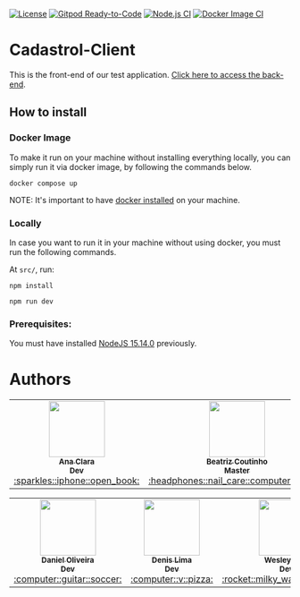 [![License](http://img.shields.io/github/license/BureauTech/Cadastrol-Client)](https://github.com/BureauTech/Cadastrol-Client/blob/main/LICENSE)
[![Gitpod Ready-to-Code](https://img.shields.io/badge/Gitpod-Ready--to--Code-blue?logo=gitpod)](https://gitpod.io/#https://github.com/BureauTech/Cadastrol-Client/)
[![Node.js CI](https://github.com/BureauTech/Cadastrol-Client/actions/workflows/node.js.yml/badge.svg)](https://github.com/BureauTech/Cadastrol-Client/actions/workflows/node.js.yml)
[![Docker Image CI](https://github.com/BureauTech/Cadastrol-Client/actions/workflows/docker-image.yml/badge.svg)](https://github.com/BureauTech/Cadastrol-Client/actions/workflows/docker-image.yml)

# Cadastrol-Client

This is the front-end of our test application. [Click here to access the back-end](https://github.com/BureauTech/Cadastrol-Server).

## How to install

### Docker Image

To make it run on your machine without installing everything locally, you can simply run it via docker image, by following the commands below.

```docker compose up```

NOTE: It's important to have [docker installed](https://docs.docker.com/engine/install/) on your machine.

### Locally

In case you want to run it in your machine without using docker, you must run the following commands.

At `src/`, run:

```npm install```

```npm run dev```

### Prerequisites:

You must have installed [NodeJS 15.14.0](https://nodejs.org/download/release/v15.14.0/) previously.

# Authors

<table align="center">
  <tr>
    <td align="center"><a href="https://github.com/anaclaragraciano"><img src="https://avatars.githubusercontent.com/u/64653864?v=4?s=100" width="100px;" alt=""/><br /><sub><b>Ana Clara<br>Dev</b></sub></a><br /><a href="https://github.com/BureauTech/Cadastrol-Client/commits?author=anaclaragraciano" title="PO">:sparkles::iphone::open_book:</a></td>
    <td align="center"><a href="https://github.com/bibiacoutinho"><img src="https://avatars.githubusercontent.com/u/56437723?v=4?s=100" width="100px;" alt=""/><br /><sub><b>Beatriz Coutinho<br>Master</b></sub></a><br /><a href="https://github.com/BureauTech/Cadastrol-Client/commits?author=bibiacoutinho" title="Master">:headphones::nail_care::computer_mouse:</a></td>
    <td align="center"><a href="https://github.com/caiquesjc"><img src="https://avatars.githubusercontent.com/u/54915913?v=4?s=100" width="100px;" alt=""/><br /><sub><b>Caique Nascimento<br>Dev</b></sub></a><br /><a href="https://github.com/BureauTech/Cadastrol-Client/commits?author=caiquesjc" title="Dev Team">:keyboard::desktop_computer::computer_mouse:</a></td>    
    <td align="center"><a href="https://github.com/charles-ramos"><img src="https://avatars.githubusercontent.com/u/25464287?v=4?s=100" width="100px;" alt=""/><br /><sub><b>Charles Ramos<br>PO</b></sub></a><br /><a href="https://github.com/BureauTech/Cadastrol-Client/commits?author=charles-ramos" title="Dev Team">:fist_raised::open_book::hamburger:</a></td> 
</table>
<table align="center">
    <td align="center"><a href="https://github.com/danielsantosoliveira"><img src="https://avatars.githubusercontent.com/u/55162125?v=4?s=100" width="100px;" alt=""/><br /><sub><b>Daniel Oliveira<br>Dev</b></sub></a><br /><a href="https://github.com/BureauTech/Cadastrol-Client/commits?author=danielsantosoliveira" title="Dev Team">:computer::guitar::soccer:</a></td>
    <td align="center"><a href="https://github.com/Denis-Lima"><img src="https://avatars.githubusercontent.com/u/55518511?v=4?s=100" width="100px;" alt=""/><br /><sub><b>Denis Lima<br>Dev</b></sub></a><br /><a href="https://github.com/BureauTech/Cadastrol-Client/commits?author=Denis-Lima" title="Dev Team">:computer::v::pizza:</a></td>
    <td align="center"><a href="https://github.com/WeDias"><img src="https://avatars.githubusercontent.com/u/56437612?v=4?s=100" width="100px;" alt=""/><br /><sub><b>Wesley Dias<br>Dev</b></sub></a><br /><a href="https://github.com/BureauTech/Cadastrol-Client/commits?author=WeDias" title="Dev Team">:rocket::milky_way::new_moon:</a></td>
  </tr>
</table>
